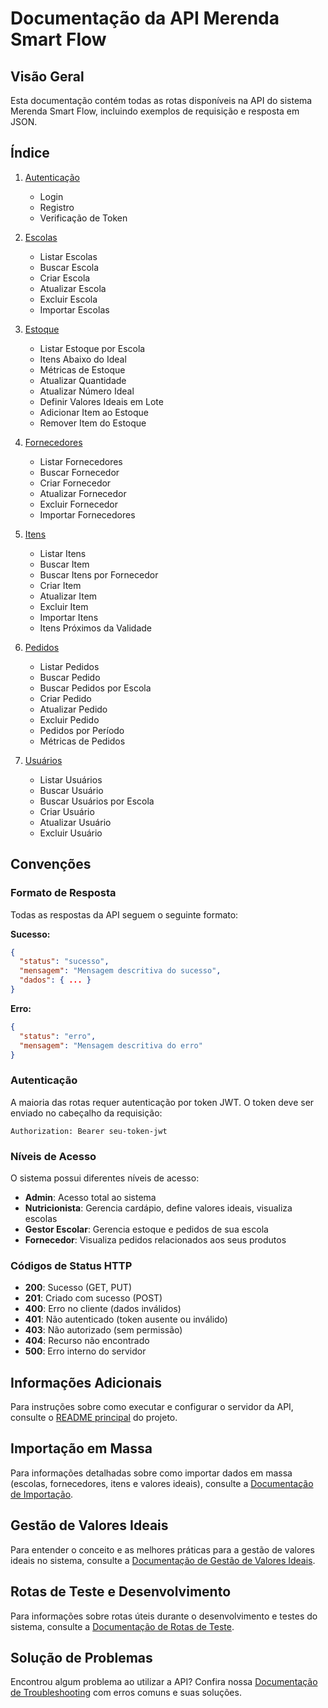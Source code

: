 # Documentação da API Merenda Smart Flow

## Visão Geral

Esta documentação contém todas as rotas disponíveis na API do sistema Merenda Smart Flow, incluindo exemplos de requisição e resposta em JSON.

## Índice

1. [Autenticação](./autenticacao.md)
   - Login
   - Registro
   - Verificação de Token

2. [Escolas](./escolas.md)
   - Listar Escolas
   - Buscar Escola
   - Criar Escola
   - Atualizar Escola
   - Excluir Escola
   - Importar Escolas

3. [Estoque](./estoque.md)
   - Listar Estoque por Escola
   - Itens Abaixo do Ideal
   - Métricas de Estoque
   - Atualizar Quantidade
   - Atualizar Número Ideal
   - Definir Valores Ideais em Lote
   - Adicionar Item ao Estoque
   - Remover Item do Estoque

4. [Fornecedores](./fornecedores.md)
   - Listar Fornecedores
   - Buscar Fornecedor
   - Criar Fornecedor
   - Atualizar Fornecedor
   - Excluir Fornecedor
   - Importar Fornecedores

5. [Itens](./itens.md)
   - Listar Itens
   - Buscar Item
   - Buscar Itens por Fornecedor
   - Criar Item
   - Atualizar Item
   - Excluir Item
   - Importar Itens
   - Itens Próximos da Validade

6. [Pedidos](./pedidos.md)
   - Listar Pedidos
   - Buscar Pedido
   - Buscar Pedidos por Escola
   - Criar Pedido
   - Atualizar Pedido
   - Excluir Pedido
   - Pedidos por Período
   - Métricas de Pedidos

7. [Usuários](./usuarios.md)
   - Listar Usuários
   - Buscar Usuário
   - Buscar Usuários por Escola
   - Criar Usuário
   - Atualizar Usuário
   - Excluir Usuário

## Convenções

### Formato de Resposta

Todas as respostas da API seguem o seguinte formato:

**Sucesso:**

```json
{
  "status": "sucesso",
  "mensagem": "Mensagem descritiva do sucesso",
  "dados": { ... }
}
```

**Erro:**

```json
{
  "status": "erro",
  "mensagem": "Mensagem descritiva do erro"
}
```

### Autenticação

A maioria das rotas requer autenticação por token JWT. O token deve ser enviado no cabeçalho da requisição:

```
Authorization: Bearer seu-token-jwt
```

### Níveis de Acesso

O sistema possui diferentes níveis de acesso:

- **Admin**: Acesso total ao sistema
- **Nutricionista**: Gerencia cardápio, define valores ideais, visualiza escolas
- **Gestor Escolar**: Gerencia estoque e pedidos de sua escola
- **Fornecedor**: Visualiza pedidos relacionados aos seus produtos

### Códigos de Status HTTP

- **200**: Sucesso (GET, PUT)
- **201**: Criado com sucesso (POST)
- **400**: Erro no cliente (dados inválidos)
- **401**: Não autenticado (token ausente ou inválido)
- **403**: Não autorizado (sem permissão)
- **404**: Recurso não encontrado
- **500**: Erro interno do servidor

## Informações Adicionais

Para instruções sobre como executar e configurar o servidor da API, consulte o [README principal](../README.md) do projeto.

## Importação em Massa

Para informações detalhadas sobre como importar dados em massa (escolas, fornecedores, itens e valores ideais), consulte a [Documentação de Importação](./importacao.md).

## Gestão de Valores Ideais

Para entender o conceito e as melhores práticas para a gestão de valores ideais no sistema, consulte a [Documentação de Gestão de Valores Ideais](../gestao_valores_ideais.md).

## Rotas de Teste e Desenvolvimento

Para informações sobre rotas úteis durante o desenvolvimento e testes do sistema, consulte a [Documentação de Rotas de Teste](./rotas_teste.md).

## Solução de Problemas

Encontrou algum problema ao utilizar a API? Confira nossa [Documentação de Troubleshooting](./troubleshooting.md) com erros comuns e suas soluções.
